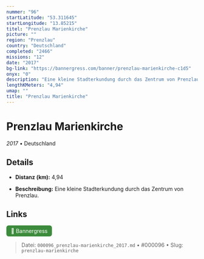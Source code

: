 ```yaml
---
nummer: "96"
startLatitude: "53.311645"
startLongitude: "13.85215"
titel: "Prenzlau Marienkirche"
picture: ""
region: "Prenzlau"
country: "Deutschland"
completed: "2466"
missions: "12"
date: "2017"
bg-link: "https://bannergress.com/banner/prenzlau-marienkirche-c1d5"
onyx: "0"
description: "Eine kleine Stadterkundung durch das Zentrum von Prenzlau."
lengthKMeters: "4,94"
umap: ""
title: "Prenzlau Marienkirche"
---
```

# Prenzlau Marienkirche

*2017* • Deutschland



## Details
- **Distanz (km):** 4,94



- **Beschreibung:** Eine kleine Stadterkundung durch das Zentrum von Prenzlau.


## Links
<div style="margin-top: 0.5em;">
<a href="https://bannergress.com/banner/prenzlau-marienkirche-c1d5" target="_blank" style="display:inline-block;margin-right:8px;padding:6px 12px;background-color:#3c8b3c;color:white;text-decoration:none;border-radius:6px;">🔗 Bannergress</a>

</div>


> Datei: `000096_prenzlau-marienkirche_2017.md` • #000096 • Slug: `prenzlau-marienkirche`
